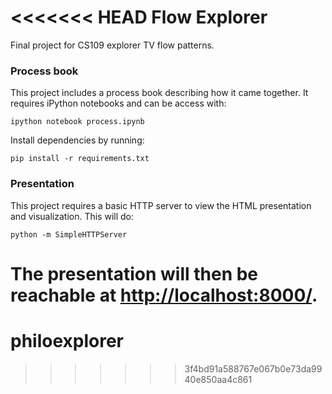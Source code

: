 <<<<<<< HEAD
Flow Explorer
============

Final project for CS109 explorer TV flow patterns.

### Process book

This project includes a process book describing how it came together. It requires iPython notebooks and can be access with:

```
ipython notebook process.ipynb
```

Install dependencies by running:

```
pip install -r requirements.txt
```

### Presentation

This project requires a basic HTTP server to view the HTML
presentation and visualization. This will do:

```
python -m SimpleHTTPServer
```

The presentation will then be reachable at [http://localhost:8000/](http://localhost:8000/).
=======
philoexplorer
=============
>>>>>>> 3f4bd91a588767e067b0e73da9940e850aa4c861
